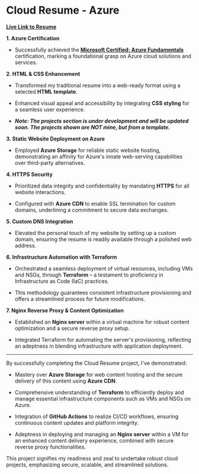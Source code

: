 # Cloud Resume - Azure

[**Live Link to Resume**](https://resume.davidrathell.dev)

**1. Azure Certification**

* Successfully achieved the [**Microsoft Certified: Azure Fundamentals**](https://learn.microsoft.com/en-us/users/drathell-8407/credentials/d0708f3ebf976c07) certification, marking a foundational grasp on Azure cloud solutions and services.

**2. HTML & CSS Enhancement**

* Transformed my traditional resume into a web-ready format using a selected **HTML template**.
  
* Enhanced visual appeal and accessibility by integrating **CSS styling** for a seamless user experience.
* _**Note: The projects section is under development and will be updated soon. The projects shown are NOT mine, but from a template.**_
  

**3. Static Website Deployment on Azure**

* Employed **Azure Storage** for reliable static website hosting, demonstrating an affinity for Azure's innate web-serving capabilities over third-party alternatives.

**4. HTTPS Security**

* Prioritized data integrity and confidentiality by mandating **HTTPS** for all website interactions.
  
* Configured with **Azure CDN** to enable SSL termination for custom domains, underlining a commitment to secure data exchanges.
  

**5. Custom DNS Integration**

* Elevated the personal touch of my website by setting up a custom domain, ensuring the resume is readily available through a polished web address.

**6. Infrastructure Automation with Terraform**

* Orchestrated a seamless deployment of virtual resources, including VMs and NSGs, through **Terraform** – a testament to proficiency in Infrastructure as Code (IaC) practices.
  
* This methodology guarantees consistent infrastructure provisioning and offers a streamlined process for future modifications.
  

**7. Nginx Reverse Proxy & Content Optimization**

* Established an **Nginx server** within a virtual machine for robust content optimization and a secure reverse proxy setup.
  
* Integrated Terraform for automating the server's provisioning, reflecting an adeptness in blending infrastructure with application deployment.

---

By successfully completing the Cloud Resume project, I've demonstrated:

* Mastery over **Azure Storage** for web content hosting and the secure delivery of this content using **Azure CDN**.
  
* Comprehensive understanding of **Terraform** to efficiently deploy and manage essential infrastructure components such as VMs and NSGs on Azure.
  
* Integration of **GitHub Actions** to realize CI/CD workflows, ensuring continuous content updates and platform integrity.
  
* Adeptness in deploying and managing an **Nginx server** within a VM for an enhanced content delivery experience, combined with secure reverse proxy functionalities.
  

This project signifies my readiness and zeal to undertake robust cloud projects, emphasizing secure, scalable, and streamlined solutions.
